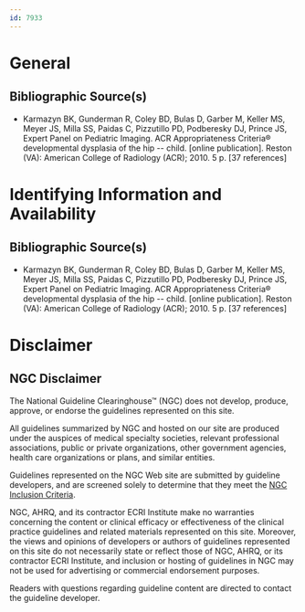 ```yaml
---
id: 7933
---
```


# General

## Bibliographic Source(s)

- Karmazyn BK, Gunderman R, Coley BD, Bulas D, Garber M, Keller MS, Meyer JS, Milla SS, Paidas C, Pizzutillo PD, Podberesky DJ, Prince JS, Expert Panel on Pediatric Imaging. ACR Appropriateness Criteria® developmental dysplasia of the hip -- child. [online publication]. Reston (VA): American College of Radiology (ACR); 2010. 5 p. [37 references]

# Identifying Information and Availability

## Bibliographic Source(s)

- Karmazyn BK, Gunderman R, Coley BD, Bulas D, Garber M, Keller MS, Meyer JS, Milla SS, Paidas C, Pizzutillo PD, Podberesky DJ, Prince JS, Expert Panel on Pediatric Imaging. ACR Appropriateness Criteria® developmental dysplasia of the hip -- child. [online publication]. Reston (VA): American College of Radiology (ACR); 2010. 5 p. [37 references]

# Disclaimer

## NGC Disclaimer

The National Guideline Clearinghouse™ (NGC) does not develop, produce, approve, or endorse the guidelines represented on this site.

All guidelines summarized by NGC and hosted on our site are produced under the auspices of medical specialty societies, relevant professional associations, public or private organizations, other government agencies, health care organizations or plans, and similar entities.

Guidelines represented on the NGC Web site are submitted by guideline developers, and are screened solely to determine that they meet the [NGC Inclusion Criteria](/help-and-about/summaries/inclusion-criteria).

NGC, AHRQ, and its contractor ECRI Institute make no warranties concerning the content or clinical efficacy or effectiveness of the clinical practice guidelines and related materials represented on this site. Moreover, the views and opinions of developers or authors of guidelines represented on this site do not necessarily state or reflect those of NGC, AHRQ, or its contractor ECRI Institute, and inclusion or hosting of guidelines in NGC may not be used for advertising or commercial endorsement purposes.

Readers with questions regarding guideline content are directed to contact the guideline developer.


